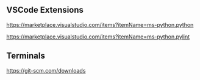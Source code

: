 ## VSCode Extensions

https://marketplace.visualstudio.com/items?itemName=ms-python.python

https://marketplace.visualstudio.com/items?itemName=ms-python.pylint

## Terminals

https://git-scm.com/downloads